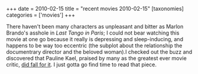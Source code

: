 +++
date = 2010-02-15
title = "recent movies 2010-02-15"
[taxonomies]
categories = ['movies']
+++

There haven't been many characters as unpleasant and bitter as Marlon
Brando's asshole in *Last Tango in Paris*; I could not bear watching
this movie at one go because it really is depressing and sleep-inducing,
and happens to be way too eccentric (the subplot about the relationship
the documentrary director and the beloved woman).I checked out the buzz
and discovered that Pauline Kael, praised by many as the greatest ever
movie critic, [did fall for it]. I just gotta go find time to read that
piece.

  [did fall for it]: http://www.nybooks.com/articles/archives/1995/mar/23/finding-it-at-the-movies/
